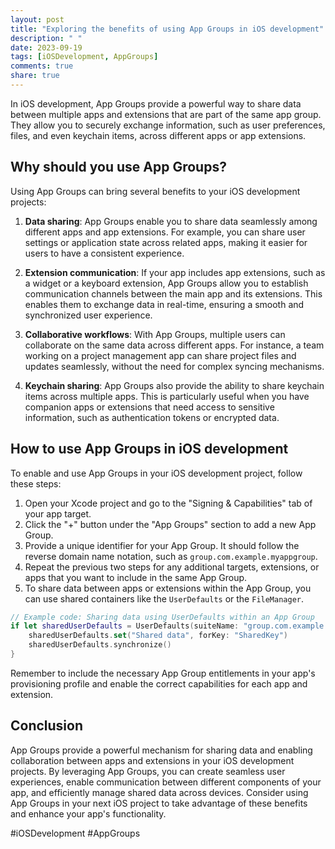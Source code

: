 ```yaml
---
layout: post
title: "Exploring the benefits of using App Groups in iOS development"
description: " "
date: 2023-09-19
tags: [iOSDevelopment, AppGroups]
comments: true
share: true
---
```


In iOS development, App Groups provide a powerful way to share data between multiple apps and extensions that are part of the same app group. They allow you to securely exchange information, such as user preferences, files, and even keychain items, across different apps or app extensions.

## Why should you use App Groups? ##

Using App Groups can bring several benefits to your iOS development projects:

1. **Data sharing**: App Groups enable you to share data seamlessly among different apps and app extensions. For example, you can share user settings or application state across related apps, making it easier for users to have a consistent experience.

2. **Extension communication**: If your app includes app extensions, such as a widget or a keyboard extension, App Groups allow you to establish communication channels between the main app and its extensions. This enables them to exchange data in real-time, ensuring a smooth and synchronized user experience.

3. **Collaborative workflows**: With App Groups, multiple users can collaborate on the same data across different apps. For instance, a team working on a project management app can share project files and updates seamlessly, without the need for complex syncing mechanisms.

4. **Keychain sharing**: App Groups also provide the ability to share keychain items across multiple apps. This is particularly useful when you have companion apps or extensions that need access to sensitive information, such as authentication tokens or encrypted data.

## How to use App Groups in iOS development ##

To enable and use App Groups in your iOS development project, follow these steps:

1. Open your Xcode project and go to the "Signing & Capabilities" tab of your app target.
2. Click the "+" button under the "App Groups" section to add a new App Group.
3. Provide a unique identifier for your App Group. It should follow the reverse domain name notation, such as `group.com.example.myappgroup`.
4. Repeat the previous two steps for any additional targets, extensions, or apps that you want to include in the same App Group.
5. To share data between apps or extensions within the App Group, you can use shared containers like the `UserDefaults` or the `FileManager`.

```swift
// Example code: Sharing data using UserDefaults within an App Group
if let sharedUserDefaults = UserDefaults(suiteName: "group.com.example.myappgroup") {
    sharedUserDefaults.set("Shared data", forKey: "SharedKey")
    sharedUserDefaults.synchronize()
}
```

Remember to include the necessary App Group entitlements in your app's provisioning profile and enable the correct capabilities for each app and extension.

## Conclusion ##

App Groups provide a powerful mechanism for sharing data and enabling collaboration between apps and extensions in your iOS development projects. By leveraging App Groups, you can create seamless user experiences, enable communication between different components of your app, and efficiently manage shared data across devices. Consider using App Groups in your next iOS project to take advantage of these benefits and enhance your app's functionality.

#iOSDevelopment #AppGroups